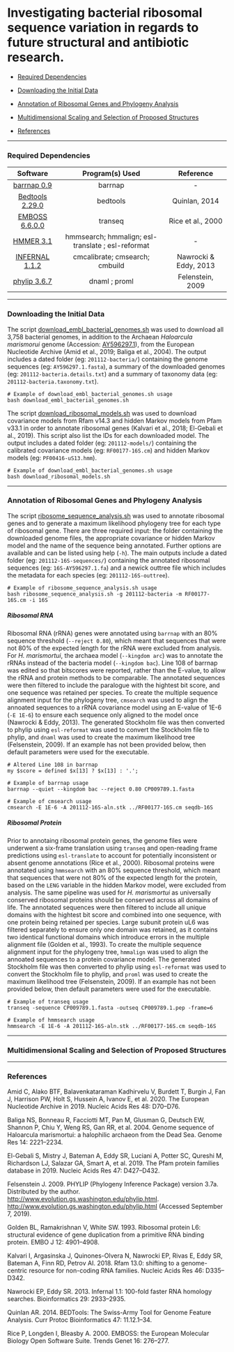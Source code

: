 # Investigating bacterial ribosomal sequence variation in regards to future structural and antibiotic research.

* [Required Dependencies](#required-dependencies)

* [Downloading the Initial Data](#downloading-the-initial-data)

* [Annotation of Ribosomal Genes and Phylogeny Analysis](#annotation-of-ribosomal-genes-and-phylogeny-analysis)

* [Multidimensional Scaling and Selection of Proposed Structures](#multidimensional-scaling-and-selection-of-proposed-structures)

* [References](#references)

-------------------------------------------------------------------------------------------------

### Required Dependencies

| Software | Program(s) Used | Reference |  
|:------------:|:------------:|:------------:|
|[barrnap 0.9](https://github.com/tseemann/barrnap)| barrnap | - |
|[Bedtools 2.29.0](https://bedtools.readthedocs.io/en/latest/content/installation.html)| bedtools | Quinlan, 2014 |
|[EMBOSS 6.6.0.0](http://emboss.sourceforge.net/what/)| transeq | Rice et al., 2000 |
|[HMMER 3.1](hmmer.org)| hmmsearch; hmmalign; esl-translate ; esl-reformat| - |
|[INFERNAL 1.1.2](http://eddylab.org/infernal/)| cmcalibrate; cmsearch; cmbuild | Nawrocki & Eddy, 2013 |
|[phylip 3.6.7](https://evolution.genetics.washington.edu/phylip.html)| dnaml ; proml |Felenstein, 2009|

-------------------------------------------------------------------------------------------------

### Downloading the Initial Data

The script [download_embl_bacterial_genomes.sh](bin/download_embl_bacterial_genomes.sh) was used to download all 3,758 bacterial genomes, in addition to the Archaean *Haloarcula marismorui* genome (Accession: [AY596297.1](https://www.ebi.ac.uk/ena/browser/view/AY596297)), from the European Nucleotide Archive (Amid et al., 2019; Baliga et al., 2004). The output includes a dated folder (eg: ```201112-bacteria/```) containing the genome sequences (eg: ```AY596297.1.fasta```), a summary of the downloaded genomes (eg: ```201112-bacteria.details.txt```) and a summary of taxonomy data (eg: ```201112-bacteria.taxonomy.txt```).

```
# Example of download_embl_bacterial_genomes.sh usage
bash download_embl_bacterial_genomes.sh
```

The script [download_ribosomal_models.sh](bin/download_ribosomal_models.sh) was used to download covariance models from Rfam v14.3 and hidden Markov models from Pfam v33.1 in order to annotate ribosomal genes (Kalvari et al., 2018; El-Gebali et al., 2019). This script also list the IDs for each downloaded model. The output includes a dated folder (eg: ```201112-models/```) containing the calibrated covariance models (eg: ```RF00177-16S.cm```) and hidden Markov models (eg: ```PF00416-uS13.hmm```).

```
# Example of download_embl_bacterial_genomes.sh usage
bash download_ribosomal_models.sh
```

--------------------------------------------------------------------------------------------------

### Annotation of Ribosomal Genes and Phylogeny Analysis

The script [ribosome_sequence_analysis.sh](bin/ribosome_sequence_analysis) was used to annotate ribosomal genes and to generate a maximum likelihood phylogeny tree for each type of ribosomal gene. There are three required input: the folder containing the downloaded genome files, the appropriate covariance or hidden Markov model and the name of the sequence being annotated. Further options are available and can be listed using help (```-h```). The main outputs include a dated folder (eg: ```201112-16S-sequences/```) containing the annotated ribosomal sequences (eg: ```16S-AY596297.1.fa```)  and a newick outtree file which includes the metadata for each species (eg: ```201112-16S-outtree```).

```
# Example of ribosome_sequence_analysis.sh usage
bash ribosome_sequence_analysis.sh -g 201112-bacteria -m RF00177-16S.cm -i 16S
```

##### Ribosomal RNA

Ribosomal RNA (rRNA) genes were annotated using ```barrnap``` with an 80\% sequence threshold (```--reject 0.80```), which meant that sequences that were not 80\% of the expected length for the rRNA were excluded from analysis. For *H. marismortui*, the archaea model (```--kingdom arc```) was to annotate the rRNAs instead of the bacteria model (```--kingdom bac```). Line 108 of barrnap was edited so that bitscores were reported, rather than the E-value, to allow the rRNA and protein methods to be comparable. The annotated sequences were then filtered to include the paralogue with the hightest bit score, and one sequence was retained per species. To create the multiple sequence alignment input for the phylogeny tree, ```cmsearch``` was used to align the annoated sequences to a rRNA covariance model using an E-value of 1E-6 (```-E 1E-6```) to ensure each sequence only aligned to the model once (Nawrocki & Eddy, 2013). The generated Stockholm file was then converted to phylip using ```esl-reformat``` was used to convert the Stockholm file to phylip, and ```dnaml``` was used to create the maximum likelihood tree (Felsenstein, 2009). If an example has not been provided below, then default parameters were used for the executable.

```
# Altered Line 108 in barrnap
my $score = defined $x[13] ? $x[13] : '.';

# Example of barrnap usage
barrnap --quiet --kingdom bac --reject 0.80 CP009789.1.fasta 

# Example of cmsearch usage
cmsearch -E 1E-6 -A 201112-16S-aln.stk ../RF00177-16S.cm seqdb-16S 
```

##### Ribosomal Protein

Prior to annotaing ribosomal protein genes, the genome files were underwent a six-frame translation using ```transeq``` and open-reading frame predictions using ```esl-translate``` to account for potentially inconsistent or absent genome annotations (Rice et al., 2000). Ribosomal proteins were annotated using ```hmmsearch``` with an 80\% sequence threshold, which meant that sequences that were not 80\% of the expected length for the protein, based on the ```LENG``` variable in the hidden Markov model, were excluded from analysis. The same pipeline was used for *H. marismortui* as universally conserved ribosomal proteins should be conserved across all domains of life. The annotated sequences were then filtered to include all unique domains with the hightest bit score and combined into one sequence, with one protein being retained per species. Large subunit protein uL6 was filtered separately to ensure only one domain was retained, as it contains two identical functional domains which introduce errors in the multiple alignment file (Golden et al., 1993). To create the multiple sequence alignment input for the phylogeny tree, ```hmmalign``` was used to align the annoated sequences to a protein covariance model. The generated Stockholm file was then converted to phylip using ```esl-reformat``` was used to convert the Stockholm file to phylip, and ```proml``` was used to create the maximum likelihood tree (Felsenstein, 2009). If an example has not been provided below, then default parameters were used for the executable.

```
# Example of transeq usage
transeq -sequence CP009789.1.fasta -outseq CP009789.1.pep -frame=6 

# Example of hmmsearch usage
hmmsearch -E 1E-6 -A 201112-16S-aln.stk ../RF00177-16S.cm seqdb-16S 
```

---------------------------------------------------------------------------------------------------

### Multidimensional Scaling and Selection of Proposed Structures

-----------------------------------------------------------------------------------------------------

### References

Amid C, Alako BTF, Balavenkataraman Kadhirvelu V, Burdett T, Burgin J, Fan J, Harrison PW, Holt S, Hussein A, Ivanov E, et al. 2020. The European Nucleotide Archive in 2019. Nucleic Acids Res 48: D70–D76.

Baliga NS, Bonneau R, Facciotti MT, Pan M, Glusman G, Deutsch EW, Shannon P, Chiu Y, Weng RS, Gan RR, et al. 2004. Genome sequence of Haloarcula marismortui: a halophilic archaeon from the Dead Sea. Genome Res 14: 2221–2234.

El-Gebali S, Mistry J, Bateman A, Eddy SR, Luciani A, Potter SC, Qureshi M, Richardson LJ, Salazar GA, Smart A, et al. 2019. The Pfam protein families database in 2019. Nucleic Acids Res 47: D427–D432.

Felsenstein J. 2009. PHYLIP (Phylogeny Inference Package) version 3.7a. Distributed by the author. http://www.evolution.gs.washington.edu/phylip.html. http://www.evolution.gs.washington.edu/phylip.html (Accessed September 7, 2019).

Golden BL, Ramakrishnan V, White SW. 1993. Ribosomal protein L6: structural evidence of gene duplication from a primitive RNA binding protein. EMBO J 12: 4901–4908.

Kalvari I, Argasinska J, Quinones-Olvera N, Nawrocki EP, Rivas E, Eddy SR, Bateman A, Finn RD, Petrov AI. 2018. Rfam 13.0: shifting to a genome-centric resource for non-coding RNA families. Nucleic Acids Res 46: D335–D342.

Nawrocki EP, Eddy SR. 2013. Infernal 1.1: 100-fold faster RNA homology searches. Bioinformatics 29: 2933–2935.

Quinlan AR. 2014. BEDTools: The Swiss-Army Tool for Genome Feature Analysis. Curr Protoc Bioinformatics 47: 11.12.1–34.

Rice P, Longden I, Bleasby A. 2000. EMBOSS: the European Molecular Biology Open Software Suite. Trends Genet 16: 276–277.
